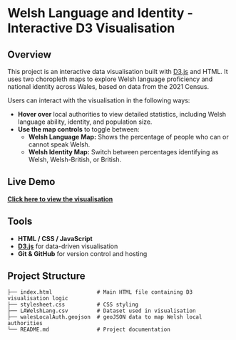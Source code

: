 # Welsh Language and Identity - Interactive D3 Visualisation

## Overview

This project is an interactive data visualisation built with [D3.js](https://d3js.org/) and HTML. It uses two choropleth maps to explore Welsh language proficiency and national identity across Wales, based on data from the 2021 Census.

Users can interact with the visualisation in the following ways:
- **Hover over** local authorities to view detailed statistics, including Welsh language ability, identity, and population size.
- **Use the map controls** to toggle between:
    - **Welsh Language Map:** Shows the percentage of people who can or cannot speak Welsh.
    - **Welsh Identity Map:** Switch between percentages identifying as Welsh, Welsh-British, or British.


## Live Demo 

[**Click here to view the visualisation**](https://caitlin-mak.github.io/Welsh_Language_And_Identity_Visualisation/)

## Tools
- **HTML / CSS / JavaScript**
- **[D3.js](https://d3js.org/)** for data-driven visualisation
- **Git & GitHub** for version control and hosting

## Project Structure

```none
├── index.html              # Main HTML file containing D3 visualisation logic
├── stylesheet.css          # CSS styling
├── LAWelshLang.csv         # Dataset used in visualisation
├── walesLocalAuth.geojson  # geoJSON data to map Welsh local authorities
└── README.md               # Project documentation
```
